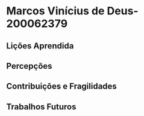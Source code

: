 # Marcos Vinícius de Deus- 200062379 

## Lições Aprendida

## Percepções

## Contribuições e Fragilidades

##  Trabalhos Futuros